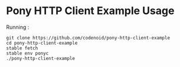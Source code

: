 # Pony HTTP Client Example Usage

Running : 

```
git clone https://github.com/codenoid/pony-http-client-example
cd pony-http-client-example
stable fetch
stable env ponyc
./pony-http-client-example
```